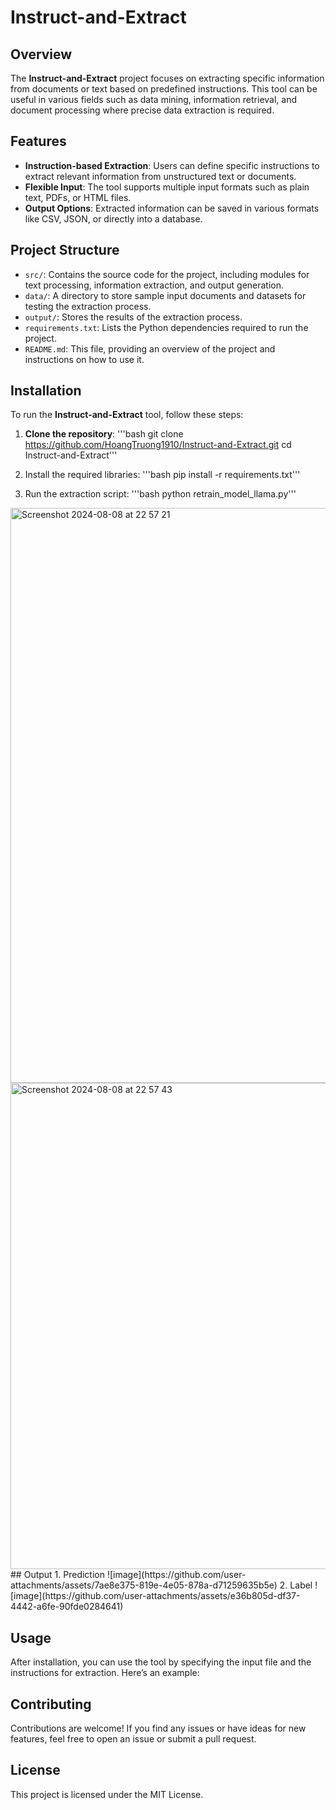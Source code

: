 # Instruct-and-Extract

## Overview

The **Instruct-and-Extract** project focuses on extracting specific information from documents or text based on predefined instructions. This tool can be useful in various fields such as data mining, information retrieval, and document processing where precise data extraction is required.

## Features

- **Instruction-based Extraction**: Users can define specific instructions to extract relevant information from unstructured text or documents.
- **Flexible Input**: The tool supports multiple input formats such as plain text, PDFs, or HTML files.
- **Output Options**: Extracted information can be saved in various formats like CSV, JSON, or directly into a database.

## Project Structure

- `src/`: Contains the source code for the project, including modules for text processing, information extraction, and output generation.
- `data/`: A directory to store sample input documents and datasets for testing the extraction process.
- `output/`: Stores the results of the extraction process.
- `requirements.txt`: Lists the Python dependencies required to run the project.
- `README.md`: This file, providing an overview of the project and instructions on how to use it.

## Installation

To run the **Instruct-and-Extract** tool, follow these steps:

1. **Clone the repository**:
   '''bash
   git clone https://github.com/HoangTruong1910/Instruct-and-Extract.git
   cd Instruct-and-Extract'''

2. Install the required libraries:
'''bash
pip install -r requirements.txt'''

3. Run the extraction script:
'''bash
python retrain_model_llama.py'''
<img width="920" alt="Screenshot 2024-08-08 at 22 57 21" src="">
<img width="778" alt="Screenshot 2024-08-08 at 22 57 43" src="">
## Output 
1. Prediction
   ![image](https://github.com/user-attachments/assets/7ae8e375-819e-4e05-878a-d71259635b5e)
2. Label
   ![image](https://github.com/user-attachments/assets/e36b805d-df37-4442-a6fe-90fde0284641)

## Usage
After installation, you can use the tool by specifying the input file and the instructions for extraction. Here’s an example:

## Contributing
Contributions are welcome! If you find any issues or have ideas for new features, feel free to open an issue or submit a pull request.

## License
This project is licensed under the MIT License.
